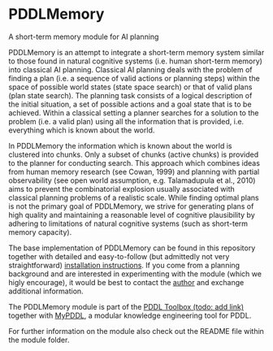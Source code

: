 # PDDLMemory

A short-term memory module for AI planning

PDDLMemory is an attempt to integrate a short-term memory system similar to those found in natural cognitive systems (i.e. human short-term memory) into classical AI planning. Classical AI planning deals with the problem of finding a plan (i.e. a sequence of valid actions or planning steps) within the space of possible world states (state space search) or that of valid plans (plan state search). The planning task consists of a logical description of the initial situation, a set of possible actions and a goal state that is to be achieved. Within a classical setting a planner searches for a solution to the problem (i.e. a valid plan) using all the information that is provided, i.e. everything which is known about the world.

In PDDLMemory the information which is known about the world is clustered into chunks. Only a subset of chunks (active chunks) is provided to the planner for conducting search. This approach which combines ideas from human memory research (see Cowan, 1999) and planning with partial observability (see open world assumption, e.g. Talamadupula et al., 2010) aims to prevent the combinatorial explosion usually associated with classical planning problems of a realistic scale. While finding optimal plans is not the primary goal of PDDLMemory, we strive for generating plans of high quality and maintaining a reasonable level of cognitive plausibility by adhering to limitations of natural cognitive systems (such as short-term memory capacity).

  The base implementation of PDDLMemory can be found in this repository together with detailed and easy-to-follow (but admittedly not very straightforward) [installation instructions](https://pddlmemory.github.io/pddlmemory). If you come from a planning background and are interested in experimenting with the module (which we higly encourage), it would be best to contact the [author](mailto:ivo.chichkov@hotmail.com) and exchange additional information.

The PDDLMemory module is part of the [PDDL Toolbox (todo: add link)](http://about:blank) together with [MyPDDL](https://github.com/Pold87/myPDDL), a modular knowledge engineering tool for PDDL.

For further information on the module also check out the README file within the module folder.

